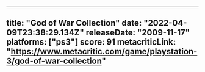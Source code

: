 
---
title: "God of War Collection"
date: "2022-04-09T23:38:29.134Z"
releaseDate: "2009-11-17"
platforms: ["ps3"]
score: 91
metacriticLink: "https://www.metacritic.com/game/playstation-3/god-of-war-collection"
---
